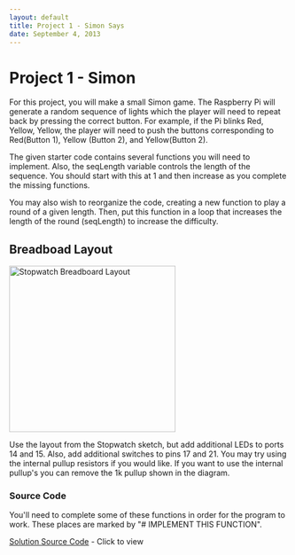 ```yaml
---
layout: default
title: Project 1 - Simon Says
date: September 4, 2013
---
```

# Project 1 - Simon

For this project, you will make a small Simon game. The Raspberry Pi will generate a random sequence of lights which the player will need to repeat back by pressing the correct button. For example, if the Pi blinks Red, Yellow, Yellow, the player will need to push the buttons corresponding to Red(Button 1), Yellow (Button 2), and Yellow(Button 2).

The given starter code contains several functions you will need to implement. Also, the seqLength variable controls the length of the sequence. You should start with this at 1 and then increase as you complete the missing functions.

You may also wish to reorganize the code, creating a new function to play a round of a given length. Then, put this function in a loop that increases the length of the round (seqLength) to increase the difficulty.

## Breadboad Layout
<img src="https://dl.dropboxusercontent.com/u/1733921/Raspberry%20Pi/Schematics/RaspberryPi-Stopwatch.png" alt="Stopwatch Breadboard Layout" width="300px" />

Use the layout from the Stopwatch sketch, but add additional LEDs to ports 14 and 15. Also, add additional switches to pins 17 and 21. You may try using the internal pullup resistors if you would like. If you want to use the internal pullup's you can remove the 1k pullup shown in the diagram.


### Source Code
You'll need to complete some of these functions in order for the program to work. These places are marked by "# IMPLEMENT THIS FUNCTION".
<script src="http://gist-it.appspot.com/github/raspberrypi-aa/raspberrypi-aa/blob/master/RaspberryPi_Toolbox/Project1-Intermediate.py?footer=0"></script>

[Solution Source Code](https://github.com/raspberrypi-aa/raspberrypi-aa/blob/b839e8b4e9e4ae2409257a986e29a3df6b9e7038/RaspberryPi_Toolbox/Project1-Intermediate.py) - Click to view
